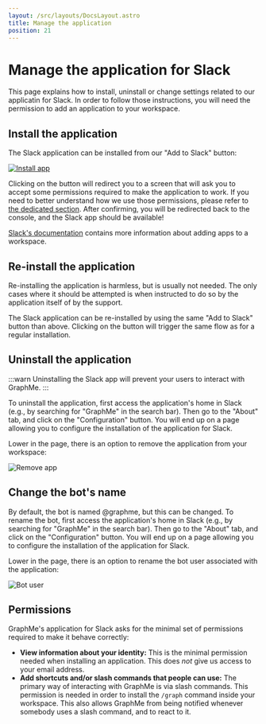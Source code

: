 ```yaml
---
layout: /src/layouts/DocsLayout.astro
title: Manage the application
position: 21
---
```


# Manage the application for Slack

This page explains how to install, uninstall or change settings related to our applicatin for Slack.
In order to follow those instructions, you will need the permission to add an application to your workspace.

## Install the application

The Slack application can be installed from our "Add to Slack" button:

[![Install app](/images/btn-add-to-slack.png)](https://console.graphme.app/slack/install)

Clicking on the button will redirect you to a screen that will ask you to accept some permissions required to make the application to work.
If you need to better understand how we use those permissions, please refer to [the dedicated section](#permissions).
After confirming, you will be redirected back to the console, and the Slack app should be available!

[Slack's documentation](https://slack.com/help/articles/202035138-Add-apps-to-your-Slack-workspace) contains more information about adding apps to a workspace.

## Re-install the application

Re-installing the application is harmless, but is usually not needed.
The only cases where it should be attempted is when instructed to do so by the application itself of by the support.

The Slack application can be re-installed by using the same "Add to Slack" button than above.
Clicking on the button will trigger the same flow as for a regular installation.

## Uninstall the application

:::warn
Uninstalling the Slack app will prevent your users to interact with GraphMe.
:::

To uninstall the application, first access the application's home in Slack (e.g., by searching for "GraphMe" in the search bar).
Then go to the "About" tab, and click on the "Configuration" button.
You will end up on a page allowing you to configure the installation of the application for Slack.

Lower in the page, there is an option to remove the application from your workspace:

![Remove app](/images/remove-app.png)

## Change the bot's name

By default, the bot is named @graphme, but this can be changed.
To rename the bot, first access the application's home in Slack (e.g., by searching for "GraphMe" in the search bar).
Then go to the "About" tab, and click on the "Configuration" button.
You will end up on a page allowing you to configure the installation of the application for Slack.

Lower in the page, there is an option to rename the bot user associated with the application:

![Bot user](/images/bot-user.png)

## Permissions

GraphMe's application for Slack asks for the minimal set of permissions required to make it behave correctly:

* **View information about your identity:**
  This is the minimal permission needed when installing an application.
  This does *not* give us access to your email address.
* **Add shortcuts and/or slash commands that people can use:**
  The primary way of interacting with GraphMe is via slash commands.
  This permission is needed in order to install the `/graph` command inside your workspace.
  This also allows GraphMe from being notified whenever somebody uses a slash command, and to react to it.